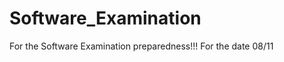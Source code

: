 Software_Examination
====================

For the Software Examination preparedness!!! For the date 08/11
